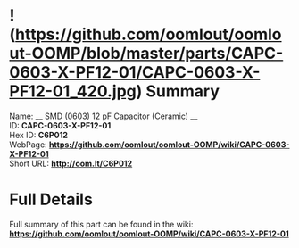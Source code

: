 
!(https://github.com/oomlout/oomlout-OOMP/blob/master/parts/CAPC-0603-X-PF12-01/CAPC-0603-X-PF12-01_420.jpg)
Summary
=================
  
Name: __ SMD (0603) 12 pF Capacitor (Ceramic) __    
ID: __CAPC-0603-X-PF12-01__   
Hex ID: __C6P012__   
WebPage: __https://github.com/oomlout/oomlout-OOMP/wiki/CAPC-0603-X-PF12-01__   
Short URL: __http://oom.lt/C6P012__   

Full Details
==========================
Full summary of this part can be found in the wiki:   
__https://github.com/oomlout/oomlout-OOMP/wiki/CAPC-0603-X-PF12-01__    


